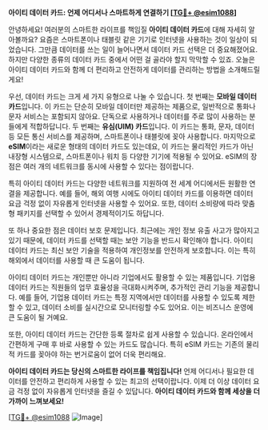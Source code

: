 **아이티 데이터 카드: 언제 어디서나 스마트하게 연결하기 [[TG💪+ @esim1088](https://t.me/s/esim1088)]**

안녕하세요! 여러분의 스마트한 라이프를 책임질 **아이티 데이터 카드**에 대해 자세히 알아볼까요? 요즘은 스마트폰이나 태블릿 같은 기기로 인터넷을 사용하는 것이 일상이 되었습니다. 그만큼 데이터를 쓰는 일이 늘어나면서 데이터 카드 선택은 더 중요해졌어요. 하지만 다양한 종류의 데이터 카드 중에서 어떤 걸 골라야 할지 막막할 수 있죠. 오늘은 아이티 데이터 카드와 함께 더 편리하고 안전하게 데이터를 관리하는 방법을 소개해드릴게요!

우선, 데이터 카드는 크게 세 가지 유형으로 나눌 수 있습니다. 첫 번째는 **모바일 데이터 카드**입니다. 이 카드는 단순히 모바일 데이터만 제공하는 제품으로, 일반적으로 통화나 문자 서비스는 포함되지 않아요. 단독으로 사용하거나 데이터를 주로 많이 사용하는 분들에게 적합하답니다. 두 번째는 **유심(UIM) 카드**입니다. 이 카드는 통화, 문자, 데이터 등 모든 통신 서비스를 제공하며, 스마트폰이나 태블릿에 꽂아 사용합니다. 마지막으로 **eSIM**이라는 새로운 형태의 데이터 카드도 있는데요, 이 카드는 물리적인 카드가 아닌 내장형 시스템으로, 스마트폰이나 워치 등 다양한 기기에 적용될 수 있어요. eSIM의 장점은 여러 개의 네트워크를 동시에 사용할 수 있다는 점이랍니다.

특히 아이티 데이터 카드는 다양한 네트워크를 지원하여 전 세계 어디에서든 원활한 연결을 제공합니다. 예를 들어, 해외 여행 시에도 아이티 데이터 카드를 이용하면 데이터 요금 걱정 없이 자유롭게 인터넷을 사용할 수 있어요. 또한, 데이터 소비량에 따라 맞춤형 패키지를 선택할 수 있어서 경제적이기도 하답니다.

또 하나 중요한 점은 데이터 보호 문제입니다. 최근에는 개인 정보 유출 사고가 많아지고 있기 때문에, 데이터 카드를 선택할 때는 보안 기능을 반드시 확인해야 합니다. 아이티 데이터 카드는 최신 보안 기술을 적용하여 개인정보를 안전하게 보호합니다. 이는 특히 해외에서 데이터를 사용할 때 큰 도움이 됩니다.

아이티 데이터 카드는 개인뿐만 아니라 기업에서도 활용할 수 있는 제품입니다. 기업용 데이터 카드는 직원들의 업무 효율성을 극대화시켜주며, 추가적인 관리 기능을 제공합니다. 예를 들어, 기업용 데이터 카드는 특정 지역에서만 데이터를 사용할 수 있도록 제한할 수 있고, 데이터 소비를 실시간으로 모니터링할 수도 있어요. 이는 비즈니스 운영에 큰 도움이 될 거예요.

또한, 아이티 데이터 카드는 간단한 등록 절차로 쉽게 사용할 수 있습니다. 온라인에서 간편하게 구매 후 바로 사용할 수 있는 카드도 많습니다. 특히 eSIM 카드는 기존의 물리적 카드를 꽂아야 하는 번거로움이 없어 더욱 편리해요.

**아이티 데이터 카드는 당신의 스마트한 라이프를 책임집니다!** 언제 어디서나 필요한 데이터를 안전하고 편리하게 사용할 수 있는 최고의 선택이랍니다. 이제 더 이상 데이터 요금 걱정 없이 자유롭게 인터넷을 즐길 수 있답니다. **아이티 데이터 카드와 함께 세상을 더 가까이 느껴보세요!**

[[TG💪+ @esim1088](https://t.me/s/esim1088) ![Image](https://i.postimg.cc/Y0z9fWf4/image.png)]